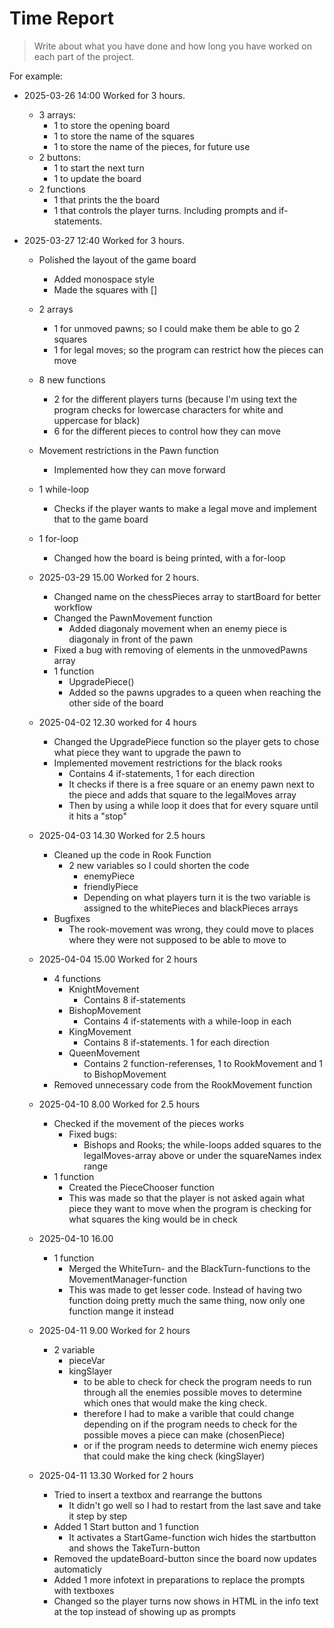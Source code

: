 # Time Report

> Write about what you have done and how long you have worked on each part of the project.

For example: 

- 2025-03-26 14:00 Worked for 3 hours.
  - 3 arrays:
    - 1 to store the opening board
    - 1 to store the name of the squares
    - 1 to store the name of the pieces, for future use
  - 2 buttons:
    - 1 to start the next turn
    - 1 to update the board
  - 2 functions
    - 1 that prints the the board
    - 1 that controls the player turns. Including prompts and if-statements.
   
- 2025-03-27 12:40 Worked for 3 hours.
  - Polished the layout of the game board
    - Added monospace style
    - Made the squares with []
  - 2 arrays
    - 1 for unmoved pawns; so I could make them be able to go 2 squares
    - 1 for legal moves; so the program can restrict how the pieces can move
  - 8 new functions 
    - 2 for the different players turns (because I'm using text the program checks for lowercase characters for white and uppercase for black)
    - 6 for the different pieces to control how they can move
  - Movement restrictions in the Pawn function
    - Implemented how they can move forward
  - 1 while-loop
    - Checks if the player wants to make a legal move and implement that to the game board
  - 1 for-loop
    - Changed how the board is being printed, with a for-loop
   
  - 2025-03-29 15.00 Worked for 2 hours.
    - Changed name on the chessPieces array to startBoard for better workflow
    - Changed the PawnMovement function
      - Added diagonaly movement when an enemy piece is diagonaly in front of the pawn
    - Fixed a bug with removing of elements in the unmovedPawns array
    - 1 function
      - UpgradePiece()
      - Added so the pawns upgrades to a queen when reaching the other side of the board
     
  - 2025-04-02 12.30 worked for 4 hours
    - Changed the UpgradePiece function so the player gets to chose what piece they want to upgrade the pawn to
    - Implemented movement restrictions for the black rooks
      - Contains 4 if-statements, 1 for each direction
      - It checks if there is a free square or an enemy pawn next to the piece and adds that square to the legalMoves array
      - Then by using a while loop it does that for every square until it hits a "stop"
     
  - 2025-04-03 14.30 Worked for 2.5 hours
    - Cleaned up the code in Rook Function
      - 2 new variables so I could shorten the code
        - enemyPiece
        - friendlyPiece
        - Depending on what players turn it is the two variable is assigned to the whitePieces and blackPieces arrays 
    - Bugfixes
      - The rook-movement was wrong, they could move to places where they were not supposed to be able to move to
     
  - 2025-04-04 15.00 Worked for 2 hours
    - 4 functions
      - KnightMovement
        - Contains 8 if-statements
      - BishopMovement
        - Contains 4 if-statements with a while-loop in each
      - KingMovement
        - Contains 8 if-statements. 1 for each direction
      - QueenMovement
        - Contains 2 function-referenses, 1 to RookMovement and 1 to BishopMovement
    - Removed unnecessary code from the RookMovement function
   
  - 2025-04-10 8.00 Worked for 2.5 hours
    - Checked if the movement of the pieces works
      - Fixed bugs:
        - Bishops and Rooks; the while-loops added squares to the legalMoves-array above or under the squareNames index range
    - 1 function
      - Created the PieceChooser function
      - This was made so that the player is not asked again what piece they want to move when the program is checking for what squares the king would be in check
  - 2025-04-10 16.00
    - 1 function
      - Merged the WhiteTurn- and the BlackTurn-functions to the MovementManager-function
      - This was made to get lesser code. Instead of having two function doing pretty much the same thing, now only one function mange it instead
     
  - 2025-04-11 9.00 Worked for 2 hours
    - 2 variable
      - pieceVar
      - kingSlayer
        - to be able to check for check the program needs to run through all the enemies possible moves to determine which ones that would make the king check.
        - therefore I had to make a varible that could change depending on if the program needs to check for the possible moves a piece can make (chosenPiece)
        - or if the program needs to determine wich enemy pieces that could make the king check (kingSlayer)
       
  - 2025-04-11 13.30 Worked for 2 hours
    - Tried to insert a textbox and rearrange the buttons
      - It didn't go well so I had to restart from the last save and take it step by step
    - Added 1 Start button and 1 function
      - It activates a StartGame-function wich hides the startbutton and shows the TakeTurn-button
    - Removed the updateBoard-button since the board now updates automaticly
    - Added 1 more infotext in preparations to replace the prompts with textboxes
    - Changed so the player turns now shows in HTML in the info text at the top instead of showing up as prompts  
    
   
